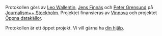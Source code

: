 Protokollen görs av [Leo Wallentin](http://twitter.com/leo_wallentin), [Jens Finnäs](http://twitter.com/jensfinnas) och [Peter Grensund](http://twitter.com/grensund) på [Journalism++ Stockholm](http://jplusplus.se). Projektet finansieras av [Vinnova](http://vinnova.se) och projektet [Öppna datakällor](http://vinnova.se/sv/Ansoka-och-rapportera/Utlysningar/Effekta/Oppna-datakallor-2014/).

Protokollen är ett öppet projekt. Vi vill gärna ha [din hjälp](#contribute).
